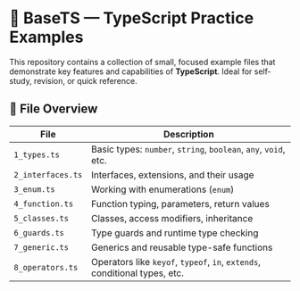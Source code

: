 # 📘 BaseTS — TypeScript Practice Examples

This repository contains a collection of small, focused example files that demonstrate key features and capabilities of **TypeScript**. Ideal for self-study, revision, or quick reference.

## 📁 File Overview

| File                | Description                                                  |
|---------------------|--------------------------------------------------------------|
| `1_types.ts`        | Basic types: `number`, `string`, `boolean`, `any`, `void`, etc. |
| `2_interfaces.ts`   | Interfaces, extensions, and their usage                      |
| `3_enum.ts`         | Working with enumerations (`enum`)                           |
| `4_function.ts`     | Function typing, parameters, return values                   |
| `5_classes.ts`      | Classes, access modifiers, inheritance                       |
| `6_guards.ts`       | Type guards and runtime type checking                        |
| `7_generic.ts`      | Generics and reusable type-safe functions                    |
| `8_operators.ts`    | Operators like `keyof`, `typeof`, `in`, `extends`, conditional types, etc. |
